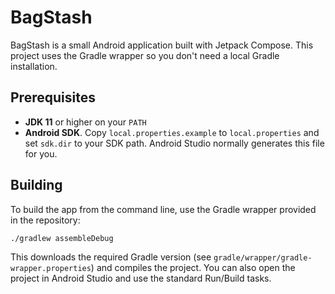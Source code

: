 # BagStash

BagStash is a small Android application built with Jetpack Compose. This project uses the Gradle wrapper so you don't need a local Gradle installation.

## Prerequisites

- **JDK 11** or higher on your `PATH`
- **Android SDK**. Copy `local.properties.example` to `local.properties` and set `sdk.dir` to your SDK path. Android Studio normally generates this file for you.

## Building

To build the app from the command line, use the Gradle wrapper provided in the repository:

```bash
./gradlew assembleDebug
```

This downloads the required Gradle version (see `gradle/wrapper/gradle-wrapper.properties`) and compiles the project. You can also open the project in Android Studio and use the standard Run/Build tasks.


